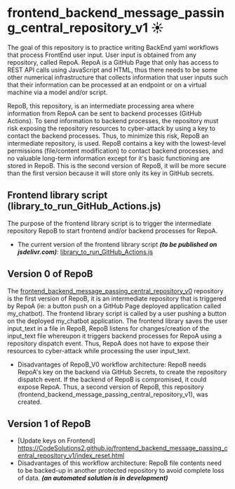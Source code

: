 # frontend_backend_message_passing_central_repository_v1 ☀️

The goal of this repository is to practice writing BackEnd yaml workflows that process FrontEnd user input. User input is obtained from any repository, called RepoA. RepoA is a GitHub Page that only has access to REST API calls using JavaScript and HTML, thus there needs to be some other numerical infrastructure that collects information that user inputs such that their information can be processed at an endpoint or on a virtual machine via a model and/or script.

RepoB, this repository, is an intermediate processing area where information from RepoA can be sent to backend processes (GitHub Actions). To send information to backend processes, the repository must risk exposing the repository resources to cyber-attack by using a key to contact the backend processes. Thus, to minimize this risk, RepoB an intermediate repository, is used. RepoB contains a key with the lowest-level permissions (file/content modification) to contact backend processes, and no valuable long-term information except for it's basic functioning are stored in RepoB. This is the second version of RepoB, it will be more secure than the first version because it will store only its key in GitHub secrets.

## Frontend library script (library_to_run_GitHub_Actions.js)
The purpose of the frontend library script is to trigger the intermediate repository RepoB to start frontend and/or backend processes for RepoA.
- The current version of the frontend library script ***(to be published on jsdelivr.com)***: [library_to_run_GitHub_Actions.js](https://github.com/CodeSolutions2/library_to_run_GitHub_Actions)


## Version 0 of RepoB
The [frontend_backend_message_passing_central_repository_v0](https://github.com/CodeSolutions2/frontend_backend_message_passing_central_repository_v0) repository is the first version of RepoB, it is an intermediate repository that is triggered by RepoA (ie: a button push on a GitHub Page deployed application called my_chatbot). The frontend library script is called by a user pushing a button on the deployed my_chatbot application. The frontend library saves the user input_text in a file in RepoB, RepoB listens for changes/creation of the input_text file whereupon it triggers backend processes for RepoA using a repository dispatch event. Thus, RepoA does not have to expose their resources to cyber-attack while processing the user input_text.

  - Disadvantages of RepoB_V0 workflow architecture: RepoB needs RepoA's key on the backend via GitHub Secrets, to create the repository dispatch event. If the backend of RepoB is compromised, it could expose RepoA. Thus, a second version of RepoB, this repository (frontend_backend_message_passing_central_repository_v1), was created.

## Version 1 of RepoB
  - [Update keys on Frontend] https://CodeSolutions2.github.io/frontend_backend_message_passing_central_repository_v1/index_reset.html
  - Disadvantages of this workflow architecture: RepoB file contents need to be backed-up in another protected repository to avoid complete loss of data. ***(an automated solution is in development)***
